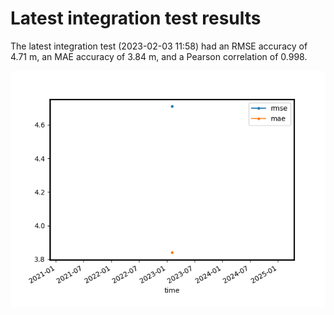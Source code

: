 
Latest integration test results
===============================


The latest integration test (2023-02-03 11:58) had an RMSE accuracy of 4.71 m, an MAE accuracy of 3.84 m, and a Pearson correlation of 0.998.

<img src="stats_tests.png" width="600"/>